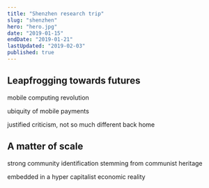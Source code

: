 ```yaml
---
title: "Shenzhen research trip"
slug: "shenzhen"
hero: "hero.jpg"
date: "2019-01-15"
endDate: "2019-01-21"
lastUpdated: "2019-02-03"
published: true
---
```




## Leapfrogging towards futures



mobile computing revolution

ubiquity of mobile payments

justified criticism, not so much different back home



## A matter of scale

strong community identification stemming from communist heritage 



embedded in a hyper capitalist economic reality




